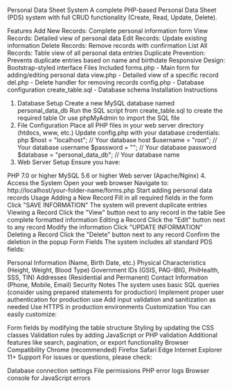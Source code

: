 Personal Data Sheet System
A complete PHP-based Personal Data Sheet (PDS) system with full CRUD functionality (Create, Read, Update, Delete).

Features
Add New Records: Complete personal information form
View Records: Detailed view of personal data
Edit Records: Update existing information
Delete Records: Remove records with confirmation
List All Records: Table view of all personal data entries
Duplicate Prevention: Prevents duplicate entries based on name and birthdate
Responsive Design: Bootstrap-styled interface
Files Included
forms.php - Main form for adding/editing personal data
view.php - Detailed view of a specific record
del.php - Delete handler for removing records
config.php - Database configuration
create_table.sql - Database schema
Installation Instructions
1. Database Setup
Create a new MySQL database named personal_data_db
Run the SQL script from create_table.sql to create the required table
Or use phpMyAdmin to import the SQL file
2. File Configuration
Place all PHP files in your web server directory (htdocs, www, etc.)
Update config.php with your database credentials:
php
   $host = "localhost";        // Your database host
   $username = "root";         // Your database username
   $password = "";             // Your database password
   $database = "personal_data_db"; // Your database name
3. Web Server Setup
Ensure you have:

PHP 7.0 or higher
MySQL 5.6 or higher
Web server (Apache/Nginx)
4. Access the System
Open your web browser
Navigate to: http://localhost/your-folder-name/forms.php
Start adding personal data records
Usage
Adding a New Record
Fill in all required fields in the form
Click "SAVE INFORMATION"
The system will prevent duplicate entries
Viewing a Record
Click the "View" button next to any record in the table
See complete formatted information
Editing a Record
Click the "Edit" button next to any record
Modify the information
Click "UPDATE INFORMATION"
Deleting a Record
Click the "Delete" button next to any record
Confirm the deletion in the popup
Form Fields
The system includes all standard PDS fields:

Personal Information (Name, Birth Date, etc.)
Physical Characteristics (Height, Weight, Blood Type)
Government IDs (GSIS, PAG-IBIG, PhilHealth, SSS, TIN)
Addresses (Residential and Permanent)
Contact Information (Phone, Mobile, Email)
Security Notes
The system uses basic SQL queries (consider using prepared statements for production)
Implement proper user authentication for production use
Add input validation and sanitization as needed
Use HTTPS in production environments
Customization
You can easily customize:

Form fields by modifying the table structure
Styling by updating the CSS classes
Validation rules by adding JavaScript or PHP validation
Additional features like search, pagination, or export functionality
Browser Compatibility
Chrome (recommended)
Firefox
Safari
Edge
Internet Explorer 11+
Support
For issues or questions, please check:

Database connection settings
File permissions
PHP error logs
Browser console for JavaScript errors
